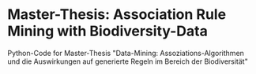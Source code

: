 # Master-Thesis: Association Rule Mining with Biodiversity-Data
Python-Code for Master-Thesis "Data-Mining: Assoziations-Algorithmen und die Auswirkungen auf generierte Regeln im Bereich der Biodiversität"
